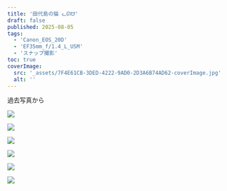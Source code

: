 ```yaml
---
title: '田代島の猫 ᓚᘏᗢ'
draft: false
published: 2025-08-05
tags:
  - 'Canon_EOS_20D'
  - 'EF35mm_f/1.4_L_USM'
  - 'スナップ撮影'
toc: true
coverImage:
  src: '_assets/7F4E61CB-3DED-4222-9AD0-2D3A6B74AD62-coverImage.jpg'
  alt: ''
---
```

過去写真から

![](416236FE-B9AA-4312-B28D-782B283246EF_1_105_c.jpeg)

![](5A2F8C20-5222-45FA-A212-ED509606F79A_1_105_c.jpeg)

![](638DC6B7-5153-4A7B-ABDB-4EF07D239A63_1_105_c.jpeg)

![](D27995BC-D032-4C30-BF18-BAB5AE662F35_1_105_c.jpeg)

![](C4F98082-EA10-442A-B21B-2384D7F76109_1_105_c.jpeg)

![](7F4E61CB-3DED-4222-9AD0-2D3A6B74AD62.jpg)